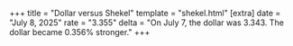 +++
title = "Dollar versus Shekel"
template = "shekel.html"
[extra]
date = "July  8, 2025"
rate = "3.355"
delta = "On July  7, the dollar was 3.343. The dollar became 0.356% stronger."
+++
